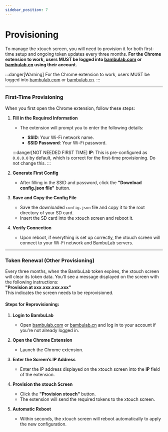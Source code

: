 ```yaml
---
sidebar_position: 7
---
```


# Provisioning

To manage the xtouch screen, you will need to provision it for both first-time setup and ongoing token updates every three months. **For the Chrome extension to work, users MUST be logged into [bambulab.com](https://www.bambulab.com) or [bambulab.cn](https://www.bambulab.cn) using their account.**

:::danger[Warning]
For the Chrome extension to work, users MUST be logged into [bambulab.com](https://www.bambulab.com) or [bambulab.cn](https://www.bambulab.cn).
:::

---

### First-Time Provisioning

When you first open the Chrome extension, follow these steps:

1. **Fill in the Required Information**

   - The extension will prompt you to enter the following details:

     - **SSID**: Your Wi-Fi network name.
     - **SSID Password**: Your Wi-Fi password.

   :::danger[NOT NEEDED FIRST TIME]
   **IP**: This is pre-configured as `0.0.0.0` by default, which is correct for the first-time provisioning. Do not change this.
   :::

2. **Generate First Config**

   - After filling in the SSID and password, click the **"Download config.json file"** button.

3. **Save and Copy the Config File**

   - Save the downloaded `config.json` file and copy it to the root directory of your SD card.
   - Insert the SD card into the xtouch screen and reboot it.

4. **Verify Connection**
   - Upon reboot, if everything is set up correctly, the xtouch screen will connect to your Wi-Fi network and BambuLab servers.

---

### Token Renewal (Other Provisioning)

Every three months, when the BambuLab token expires, the xtouch screen will clear its token data. You’ll see a message displayed on the screen with the following instructions:  
**"Provision at xxx.xxx.xxx.xxx"**  
This indicates the screen needs to be reprovisioned.

#### Steps for Reprovisioning:

1. **Login to BambuLab**

   - Open [bambulab.com](https://www.bambulab.com) or [bambulab.cn](https://www.bambulab.cn) and log in to your account if you’re not already logged in.

2. **Open the Chrome Extension**

   - Launch the Chrome extension.

3. **Enter the Screen’s IP Address**

   - Enter the IP address displayed on the xtouch screen into the **IP** field of the extension.

4. **Provision the xtouch Screen**

   - Click the **"Provision xtouch"** button.
   - The extension will send the required tokens to the xtouch screen.

5. **Automatic Reboot**
   - Within seconds, the xtouch screen will reboot automatically to apply the new configuration.
